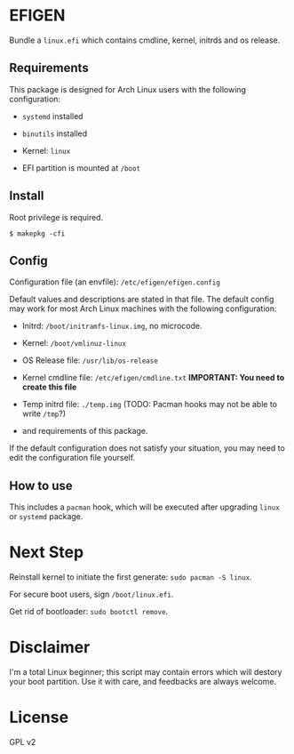 # EFIGEN

Bundle a `linux.efi` which contains cmdline, kernel, initrds and os release.

## Requirements

This package is designed for Arch Linux users with the following configuration:

* `systemd` installed

* `binutils` installed

* Kernel: `linux`

* EFI partition is mounted at `/boot`

## Install

Root privilege is required.

```shell
$ makepkg -cfi
```

## Config

Configuration file (an envfile): `/etc/efigen/efigen.config`

Default values and descriptions are stated in that file. The default config may work for most Arch Linux machines with the following configuration:

* Initrd: `/boot/initramfs-linux.img`, no microcode.

* Kernel: `/boot/vmlinuz-linux`

* OS Release file: `/usr/lib/os-release`

* Kernel cmdline file: `/etc/efigen/cmdline.txt` **IMPORTANT: You need to create this file**

* Temp initrd file: `./temp.img` (TODO: Pacman hooks may not be able to write `/tmp`?)

* and requirements of this package.

If the default configuration does not satisfy your situation, you may need to edit the configuration file yourself.

## How to use

This includes a `pacman` hook, which will be executed after upgrading `linux` or `systemd` package.

# Next Step

Reinstall kernel to initiate the first generate: `sudo pacman -S linux`.

For secure boot users, sign `/boot/linux.efi`.

Get rid of bootloader: `sudo bootctl remove`.

# Disclaimer

I'm a total Linux beginner; this script may contain errors which will destory your boot partition. Use it with care, and feedbacks are always welcome.

# License

GPL v2
